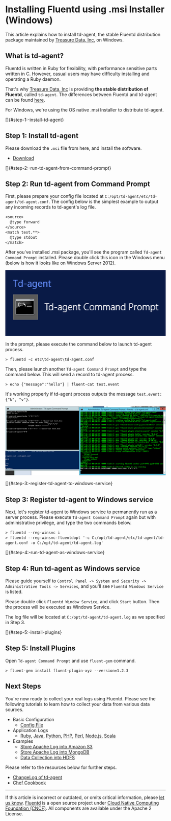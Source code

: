 # Installing Fluentd using .msi Installer (Windows)

This article explains how to install td-agent, the stable Fluentd
distribution package maintained by [Treasure Data,
Inc](http://www.treasuredata.com/), on Windows.


## What is td-agent?

Fluentd is written in Ruby for flexibility, with performance sensitive
parts written in C. However, casual users may have difficulty installing
and operating a Ruby daemon.

That's why [Treasure Data, Inc](http://www.treasuredata.com/) is
providing **the stable distribution of Fluentd**, called `td-agent`. The
differences between Fluentd and td-agent can be found
[here](http://www.fluentd.org/faqs).

For Windows, we're using the OS native .msi Installer to distribute
td-agent.

[]{#step-1:-install-td-agent}

Step 1: Install td-agent
------------------------

Please download the `.msi` file from here, and install the software.

-   [Download](https://td-agent-package-browser.herokuapp.com/3/windows)

[]{#step-2:-run-td-agent-from-command-prompt}

Step 2: Run td-agent from Command Prompt
----------------------------------------

First, please prepare your config file located at
`C:/opt/td-agent/etc/td-agent/td-agent.conf`. The config below is the
simplest example to output any incoming records to td-agent's log file.

``` {.CodeRay}
<source>
  @type forward
</source>
<match test.**>
  @type stdout
</match>
```

After you've installed .msi package, you'll see the program called
`Td-agent Command Prompt` installed. Please double click this icon in
the Windows menu (below is how it looks like on Windows Server 2012).

![](/images/msi-td-agent-command-prompt.png)

In the prompt, please execute the command below to launch td-agent
process.

``` {.CodeRay}
> fluentd -c etc\td-agent\td-agent.conf
```

Then, please launch another `Td-agent Command Prompt` and type the
command below. This will send a record to td-agent process.

``` {.CodeRay}
> echo {"message":"hello"} | fluent-cat test.event
```

It's working properly if td-agent process outputs the message
`test.event: {"k", "v"}`.

[![](/images/td-agent-windows-prompt.png)](/images/td-agent-windows-prompt.png)

[]{#step-3:-register-td-agent-to-windows-service}

Step 3: Register td-agent to Windows service
--------------------------------------------

Next, let's register td-agent to Windows service to permanently run as a
server process. Please execute `Td-agent Command Prompt` again but with
administrative privilege, and type the two commands below.

``` {.CodeRay}
> fluentd --reg-winsvc i
> fluentd --reg-winsvc-fluentdopt '-c C:/opt/td-agent/etc/td-agent/td-agent.conf -o C:/opt/td-agent/td-agent.log'
```

[]{#step-4:-run-td-agent-as-windows-service}

Step 4: Run td-agent as Windows service
---------------------------------------

Please guide yourself to
`Control Panel -> System and Security -> Administrative Tools -> Services`,
and you'll see `Fluentd Windows Service` is listed.

Please double click `Fluentd Window Service`, and click `Start` button.
Then the process will be executed as Windows Service.

The log file will be located at `C:/opt/td-agent/td-agent.log` as we
specified in Step 3.

[]{#step-5:-install-plugins}

Step 5: Install Plugins
-----------------------

Open `Td-agent Command Prompt` and use `fluent-gem` command.

``` {.CodeRay}
> fluent-gem install fluent-plugin-xyz --version=1.2.3
```


Next Steps
----------

You're now ready to collect your real logs using Fluentd. Please see the
following tutorials to learn how to collect your data from various data
sources.

-   Basic Configuration
    -   [Config File](/articles/config-file.md)
-   Application Logs
    -   [Ruby](/articles/ruby.md), [Java](/articles/java.md), [Python](/articles/python.md), [PHP](/articles/php.md),
        [Perl](/articles/perl.md), [Node.js](/articles/nodejs.md), [Scala](/articles/scala.md)
-   Examples
    -   [Store Apache Log into Amazon S3](/articles/apache-to-s3.md)
    -   [Store Apache Log into MongoDB](/articles/apache-to-mongodb.md)
    -   [Data Collection into HDFS](/articles/http-to-hdfs.md)

Please refer to the resources below for further steps.

-   [ChangeLog of
    td-agent](http://docs.treasuredata.com/articles/td-agent-changelog)
-   [Chef Cookbook](https://github.com/treasure-data/chef-td-agent/)


------------------------------------------------------------------------

If this article is incorrect or outdated, or omits critical information,
please [let us know](https://github.com/fluent/fluentd-docs/issues?state=open).
[Fluentd](http://www.fluentd.org/) is a open source project under [Cloud
Native Computing Foundation (CNCF)](https://cncf.io/). All components
are available under the Apache 2 License.
